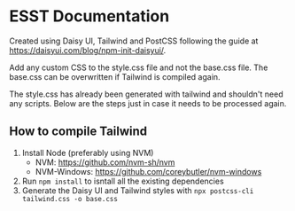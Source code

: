 # ESST Documentation

Created using Daisy UI, Tailwind and PostCSS following the guide at https://daisyui.com/blog/npm-init-daisyui/. 

Add any custom CSS to the style.css file and not the base.css file. The base.css can be overwritten if Tailwind is compiled again. 

The style.css has already been generated with tailwind and shouldn't need any scripts. Below are the steps just in case it needs to be processed again. 

## How to compile Tailwind
1. Install Node (preferably using NVM)
    - NVM: https://github.com/nvm-sh/nvm
    - NVM-Windows: https://github.com/coreybutler/nvm-windows
2. Run `npm install` to isntall all the existing dependencies
3. Generate the Daisy UI and Tailwind styles with `npx postcss-cli tailwind.css -o base.css`